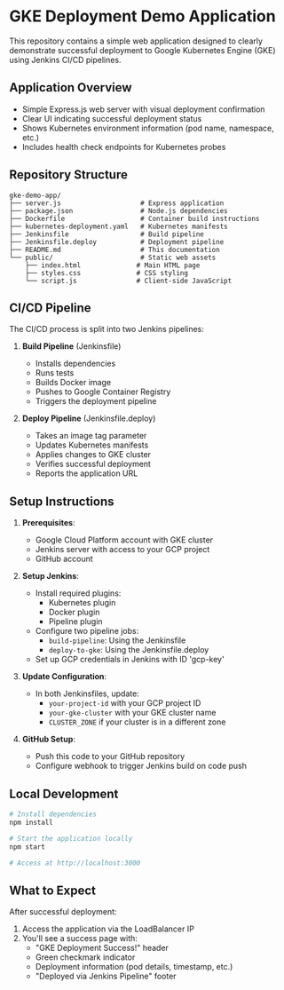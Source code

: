 # GKE Deployment Demo Application

This repository contains a simple web application designed to clearly demonstrate successful deployment to Google Kubernetes Engine (GKE) using Jenkins CI/CD pipelines.

## Application Overview

- Simple Express.js web server with visual deployment confirmation
- Clear UI indicating successful deployment status
- Shows Kubernetes environment information (pod name, namespace, etc.)
- Includes health check endpoints for Kubernetes probes

## Repository Structure

```
gke-demo-app/
├── server.js                    # Express application
├── package.json                 # Node.js dependencies
├── Dockerfile                   # Container build instructions
├── kubernetes-deployment.yaml   # Kubernetes manifests
├── Jenkinsfile                  # Build pipeline
├── Jenkinsfile.deploy           # Deployment pipeline
├── README.md                    # This documentation
└── public/                      # Static web assets
    ├── index.html              # Main HTML page
    ├── styles.css              # CSS styling
    └── script.js               # Client-side JavaScript
```

## CI/CD Pipeline

The CI/CD process is split into two Jenkins pipelines:

1. **Build Pipeline** (Jenkinsfile)
   - Installs dependencies
   - Runs tests
   - Builds Docker image
   - Pushes to Google Container Registry
   - Triggers the deployment pipeline

2. **Deploy Pipeline** (Jenkinsfile.deploy)
   - Takes an image tag parameter
   - Updates Kubernetes manifests
   - Applies changes to GKE cluster
   - Verifies successful deployment
   - Reports the application URL

## Setup Instructions

1. **Prerequisites**:
   - Google Cloud Platform account with GKE cluster
   - Jenkins server with access to your GCP project
   - GitHub account

2. **Setup Jenkins**:
   - Install required plugins:
     - Kubernetes plugin
     - Docker plugin
     - Pipeline plugin
   - Configure two pipeline jobs:
     - `build-pipeline`: Using the Jenkinsfile
     - `deploy-to-gke`: Using the Jenkinsfile.deploy
   - Set up GCP credentials in Jenkins with ID 'gcp-key'

3. **Update Configuration**:
   - In both Jenkinsfiles, update:
     - `your-project-id` with your GCP project ID
     - `your-gke-cluster` with your GKE cluster name
     - `CLUSTER_ZONE` if your cluster is in a different zone

4. **GitHub Setup**:
   - Push this code to your GitHub repository
   - Configure webhook to trigger Jenkins build on code push

## Local Development

```bash
# Install dependencies
npm install

# Start the application locally
npm start

# Access at http://localhost:3000
```

## What to Expect

After successful deployment:
1. Access the application via the LoadBalancer IP
2. You'll see a success page with:
   - "GKE Deployment Success!" header
   - Green checkmark indicator
   - Deployment information (pod details, timestamp, etc.)
   - "Deployed via Jenkins Pipeline" footer